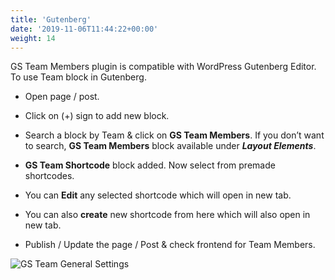 ```yaml
---
title: 'Gutenberg'
date: '2019-11-06T11:44:22+00:00'
weight: 14
---
```


GS Team Members plugin is compatible with WordPress Gutenberg Editor. To use Team block in Gutenberg. 

- Open page / post.

- Click on (+) sign to add new block.

- Search a block by Team & click on **GS Team Members**. If you don’t want to search, **GS Team Members** block available under ***Layout Elements***.

- **GS Team Shortcode** block added. Now select from premade shortcodes.

- You can **Edit** any selected shortcode which will open in new tab.

- You can also **create** new shortcode from here which will also open in new tab.

- Publish / Update the page / Post & check frontend for Team Members.

![GS Team General Settings](../images/Gutenberg_Team_Block.png)